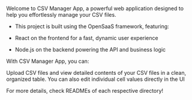# <CSV MANAGER>

Welcome to CSV Manager App, a powerful web application designed to help you effortlessly manage your CSV files.

* This project is built using the OpenSaaS framework, featuring:

* React on the frontend for a fast, dynamic user experience

* Node.js on the backend powering the API and business logic

With CSV Manager App, you can:

Upload CSV files and view detailed contents of your CSV files in a clean, organized table.
You can also edit individual cell values directly in the UI


For more details, check READMEs of each respective directory!
